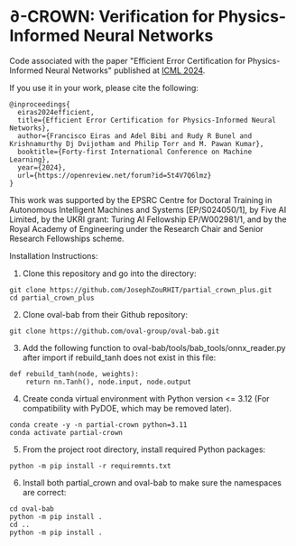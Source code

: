 # $\partial$-CROWN: Verification for Physics-Informed Neural Networks

Code associated with the paper "Efficient Error Certification for Physics-Informed Neural Networks" published at [ICML 2024](https://icml.cc/Conferences/2024).

If you use it in your work, please cite the following:
```
@inproceedings{
  eiras2024efficient,
  title={Efficient Error Certification for Physics-Informed Neural Networks},
  author={Francisco Eiras and Adel Bibi and Rudy R Bunel and Krishnamurthy Dj Dvijotham and Philip Torr and M. Pawan Kumar},
  booktitle={Forty-first International Conference on Machine Learning},
  year={2024},
  url={https://openreview.net/forum?id=5t4V7Q6lmz}
}
```

This work was supported by the EPSRC Centre for Doctoral Training in Autonomous Intelligent Machines and Systems [EP/S024050/1], by Five AI Limited, by the UKRI grant: Turing AI Fellowship EP/W002981/1, and by the Royal Academy of Engineering under the Research Chair and Senior Research Fellowships scheme.


Installation Instructions:
1. Clone this repository and go into the directory: 

```
git clone https://github.com/JosephZouRHIT/partial_crown_plus.git
cd partial_crown_plus                                                     
```

2. Clone oval-bab from their Github repository:

```
git clone https://github.com/oval-group/oval-bab.git 
```

3. Add the following function to oval-bab/tools/bab_tools/onnx_reader.py after import if rebuild_tanh does not exist in this file:

```
def rebuild_tanh(node, weights):
    return nn.Tanh(), node.input, node.output
```

4. Create conda virtual environment with Python version <= 3.12 (For compatibility with PyDOE, which may be removed later).

```
conda create -y -n partial-crown python=3.11
conda activate partial-crown
```

5. From the project root directory, install required Python packages: 

```
python -m pip install -r requiremnts.txt
```

6. Install both partial_crown and oval-bab to make sure the namespaces are correct:

```
cd oval-bab
python -m pip install .
cd ..
python -m pip install .
```
